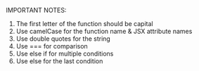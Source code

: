 IMPORTANT NOTES:

1. The first letter of the function should be capital
2. Use camelCase for the function name & JSX attribute names
3. Use double quotes for the string
4. Use === for comparison
5. Use else if for multiple conditions
6. Use else for the last condition

